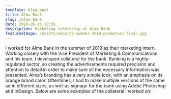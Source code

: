 ```yaml
---
template: blog-post
title: Alma Bank
slug: /alma-bank
date: 2020-05-13 12:55
description: Marketing internship at Alma Bank
featuredImage: /assets/website-summer-2019-promotion-final.jpg
---
```

I worked for Alma Bank in the summer of 2019 as their marketing intern. Working closely with the Vice President of Marketing & Communications and his team, I developed collateral for the bank. Banking is a highly-regulated sector, so creating the advertisements required precision and attention to detail in order to make sure all the necessary information was presented. Alma’s branding has a very simple look, with an emphasis on its orange brand color. Oftentimes, I had to make multiple versions of the same ad in different sizes, as well as signage for the bank using Adobe Photoshop and InDesign. Below are some examples of the collateral I worked on: